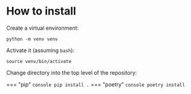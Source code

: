 # How to install

Create a virtual environment:

``` console
python -m venv venv
```

Activate it (assuming `bash`):

``` console
source venv/bin/activate
```

Change directory into the top level of the repository:

=== "pip"
    ``` console
    pip install .
    ```
=== "poetry"
    ``` console
    poetry install
    ```

    